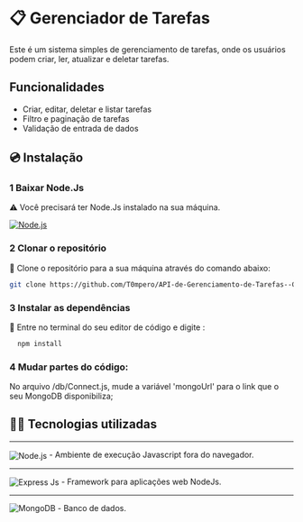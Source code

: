 # 📋 Gerenciador de Tarefas
 Este é um sistema simples de gerenciamento de tarefas, onde os usuários podem criar, ler, atualizar e deletar tarefas.

 
## Funcionalidades

- Criar, editar, deletar e listar tarefas
- Filtro e paginação de tarefas
- Validação de entrada de dados

## 💿 Instalação

### 1 Baixar Node.Js
⚠️ Você precisará ter Node.Js instalado na sua máquina.
<div>
 <a href="https://nodejs.org/pt">
<img align="center" alt="Node.js" src="https://img.shields.io/badge/Node.js-43853D?style=for-the-badge&logo=node.js&logoColor=white" />
 </a>
</div>

### 2 Clonar o repositório
 📂 Clone o repositório para a sua máquina através do comando abaixo:

   ```bash
   git clone https://github.com/T0mpero/API-de-Gerenciamento-de-Tarefas--CRUD-.git
   ```

### 3 Instalar as dependências

🔗 Entre no terminal do seu editor de código e digite : 
 ```bash
   npm install
   ```

### 4 Mudar partes do código:

No arquivo /db/Connect.js, mude a variável 'mongoUrl' para o link que o seu MongoDB disponibiliza;

## 👩‍💻 Tecnologias utilizadas
<hr>
<div>
<img align="center" alt="Node.js" src="https://img.shields.io/badge/Node.js-43853D?style=for-the-badge&logo=node.js&logoColor=white" /> - Ambiente de execução Javascript fora do navegador.
 <hr>
<img align="center" alt="Express Js" src="https://img.shields.io/badge/Express.js-404D59?style=for-the-badge"/> - Framework para aplicações web NodeJs.
 <hr>
<img alt="MongoDB" src ="https://img.shields.io/badge/MongoDB-%234ea94b.svg?style=for-the-badge&logo=mongodb&logoColor=white"/> - Banco de dados.
 
</div>
